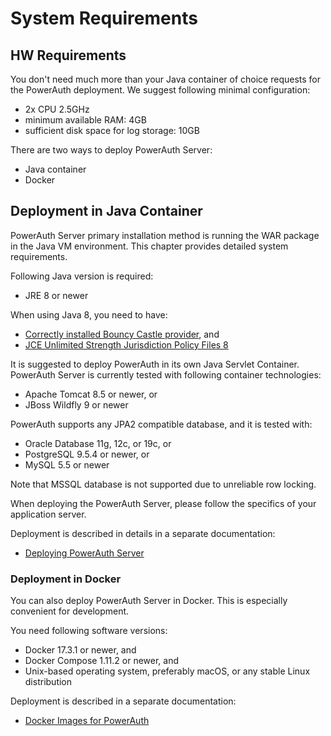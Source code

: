 # System Requirements

## HW Requirements

You don't need much more than your Java container of choice requests for the PowerAuth deployment. We suggest following minimal configuration:

- 2x CPU 2.5GHz
- minimum available RAM: 4GB
- sufficient disk space for log storage: 10GB

There are two ways to deploy PowerAuth Server:

- Java container
- Docker

## Deployment in Java Container

PowerAuth Server primary installation method is running the WAR package in the Java VM environment. This chapter provides detailed system requirements.

Following Java version is required:

- JRE 8 or newer

When using Java 8, you need to have:

- [Correctly installed Bouncy Castle provider](./Installing-Bouncy-Castle.md), and
- [JCE Unlimited Strength Jurisdiction Policy Files 8](https://www.oracle.com/java/technologies/javase-jce8-downloads.html)

It is suggested to deploy PowerAuth in its own Java Servlet Container. PowerAuth Server is currently tested with following container technologies:

- Apache Tomcat 8.5 or newer, or
- JBoss Wildfly 9 or newer

PowerAuth supports any JPA2 compatible database, and it is tested with:

- Oracle Database 11g, 12c, or 19c, or
- PostgreSQL 9.5.4 or newer, or
- MySQL 5.5 or newer

Note that MSSQL database is not supported due to unreliable row locking.

When deploying the PowerAuth Server, please follow the specifics of your application server.

Deployment is described in details in a separate documentation:

- [Deploying PowerAuth Server](./Deploying-PowerAuth-Server.md)

### Deployment in Docker

You can also deploy PowerAuth Server in Docker. This is especially convenient for development.

You need following software versions:

- Docker 17.3.1 or newer, and
- Docker Compose 1.11.2 or newer, and
- Unix-based operating system, preferably macOS, or any stable Linux distribution

Deployment is described in a separate documentation:

- [Docker Images for PowerAuth](https://github.com/wultra/powerauth-docker)
